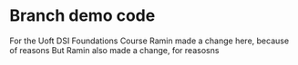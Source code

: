 # Branch demo code
For the Uoft DSI Foundations Course
Ramin made a change here, because of reasons
But Ramin also made a change, for reasosns
